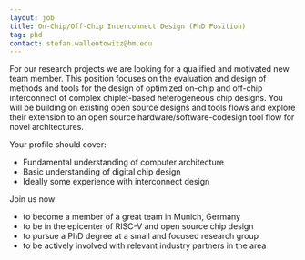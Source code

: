 ```yaml
---
layout: job
title: On-Chip/Off-Chip Interconnect Design (PhD Position)
tag: phd
contact: stefan.wallentowitz@hm.edu
---
```


For our research projects we are looking for a qualified and motivated new team
member. This position focuses on the evaluation and design of methods and tools
for the design of optimized on-chip and off-chip interconnect of complex
chiplet-based heterogeneous chip designs. You will be building on existing open
source designs and tools flows and explore their extension to an open source
hardware/software-codesign tool flow for novel architectures.

Your profile should cover:

- Fundamental understanding of computer architecture
- Basic understanding of digital chip design
- Ideally some experience with interconnect design

Join us now:

- to become a member of a great team in Munich, Germany
- to be in the epicenter of RISC-V and open source chip design
- to pursue a PhD degree at a small and focused research group
- to be actively involved with relevant industry partners in the area
